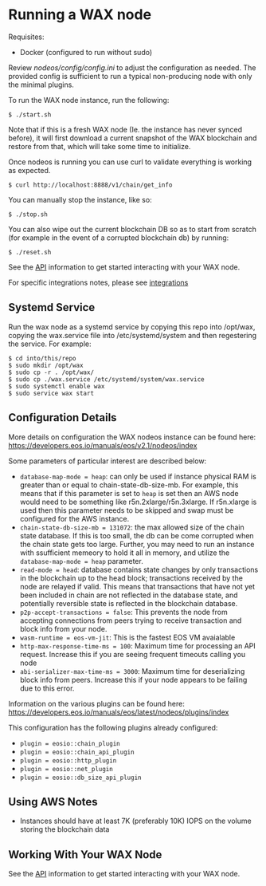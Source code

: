 Running a WAX node
===================

Requisites:
- Docker (configured to run without sudo)

Review _nodeos/config/config.ini_ to adjust the configuration as needed. The provided config is sufficient to run a typical non-producing node with only the minimal plugins.

To run the WAX node instance, run the following:

```
$ ./start.sh
```

Note that if this is a fresh WAX node (Ie. the instance has never synced before), it will first download a current snapshot of the WAX blockchain and restore from that, which will take some time to initialize.

Once nodeos is running you can use curl to validate everything is working as expected.
```
$ curl http://localhost:8888/v1/chain/get_info
```

You can manually stop the instance, like so:

```
$ ./stop.sh
```

You can also wipe out the current blockchain DB so as to start from scratch (for example in the event of a corrupted blockchain db) by running:

```
$ ./reset.sh
```

See the [API](./API.md) information to get started interacting with your WAX node.

For specific integrations notes, please see [integrations](./INTEGRATIONS.md)

## Systemd Service

Run the wax node as a systemd service by copying this repo into /opt/wax, copying the wax.service file into /etc/systemd/system and then regestering the service. For example:

```
$ cd into/this/repo
$ sudo mkdir /opt/wax
$ sudo cp -r . /opt/wax/
$ sudo cp ./wax.service /etc/systemd/system/wax.service
$ sudo systemctl enable wax
$ sudo service wax start
```

## Configuration Details

More details on configuration the WAX nodeos instance can be found here: https://developers.eos.io/manuals/eos/v2.1/nodeos/index

Some parameters of particular interest are described below:

* `database-map-mode = heap`: can only be used if instance physical RAM is greater than or equal to chain-state-db-size-mb. For example, this means that if this parameter is set to `heap` is set then an AWS node would need to be something like r5n.2xlarge/r5n.3xlarge. If r5n.xlarge is used then this parameter needs to be skipped and swap must be configured for the AWS instance.
* `chain-state-db-size-mb = 131072`: the max allowed size of the chain state database. If this is too small, the db can be come corrupted when the chain state gets too large. Further, you may need to run an instance with ssufficient memeory to hold it all in memory, and utilize the `database-map-mode = heap` parameter.
* `read-mode = head`: database contains state changes by only transactions in the blockchain up to the head block; transactions received by the node are relayed if valid. This means that transactions that have not yet been included in chain are not reflected in the database state, and potentially reversible state is reflected in the blockchain database.
* `p2p-accept-transactions = false`: This prevents the node from accepting connections from peers trying to receive transaction and block info from your node. 
* `wasm-runtime = eos-vm-jit`: This is the fastest EOS VM avaialable
* `http-max-response-time-ms = 100`: Maximum time for processing an API request. Increase this if you are seeing frequent timeouts calling you node
* `abi-serializer-max-time-ms = 3000`: Maximum time for deserializing block info from peers. Increase this if your node appears to be failing due to this error.

Information on the various plugins can be found here: https://developers.eos.io/manuals/eos/latest/nodeos/plugins/index

This configuration has the following plugins already configured:

* `plugin = eosio::chain_plugin`
* `plugin = eosio::chain_api_plugin`
* `plugin = eosio::http_plugin`
* `plugin = eosio::net_plugin`
* `plugin = eosio::db_size_api_plugin`


## Using AWS Notes

* Instances should have at least 7K (preferably 10K) IOPS on the volume storing the blockchain data

## Working With Your WAX Node

See the [API](./API.md) information to get started interacting with your WAX node.
